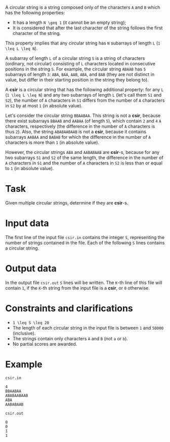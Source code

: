 A circular string is a string composed only of the characters `A` and `B` which has the following properties:
- It has a length `N \geq 1` (it cannot be an empty string);
- It is considered that after the last character of the string follows the first character of the string.

This property implies that any circular string has `N` subarrays of length `L` (`1 \leq L \leq N`).

A subarray of length `L` of a circular string `S` is a string of characters (ordinary, not circular) consisting of `L` characters located in consecutive positions in the string `S`. For example, the circular string `ABAAB` has `5` subarrays of length `3`: `ABA`, `BAA`, `AAB`, `ABA`, and `BAB` (they are not distinct in value, but differ in their starting position in the string they belong to).

A **csir** is a circular string that has the following additional property: for any `L` (`1 \leq L \leq N`) and any two subarrays of length `L` (let's call them `S1` and `S2`), the number of `A` characters in `S1` differs from the number of `A` characters in `S2` by at most `1` (in absolute value).

Let's consider the circular string `BBAABAA`. This string is not a **csir**, because there exist subarrays `BBAAB` and `AABAA` (of length `5`), which contain `2` and `4` `A` characters, respectively (the difference in the number of `A` characters is thus `2`). Also, the string `ABABAABAAB` is not a **csir**, because it contains subarrays `AABAA` and `BABAB` for which the difference in the number of `A` characters is more than `1` (in absolute value).

However, the circular strings `ABA` and `AABABAAB` are **csir**-s, because for any two subarrays `S1` and `S2` of the same length, the difference in the number of `A` characters in `S1` and the number of `A` characters in `S2` is less than or equal to `1` (in absolute value).

# Task
Given multiple circular strings, determine if they are **csir**-s.

# Input data
The first line of the input file `csir.in` contains the integer `S`, representing the number of strings contained in the file. Each of the following `S` lines contains a circular string.

# Output data
In the output file `csir.out` `S` lines will be written. The `K`-th line of this file will contain `1`, if the `K`-th string from the input file is a **csir**, or `0` otherwise.

# Constraints and clarifications
* `1 \leq S \leq 20`
* The length of each circular string in the input file is between `1` and `50000` (inclusive).
* The strings contain only characters `A` and `B` (not `a` or `b`).
* No partial scores are awarded.

# Example

`csir.in`
```
4
BBAABAA
ABABAABAAB
ABA
AABABAAB
```

`csir.out`
```
0
0
1
1
